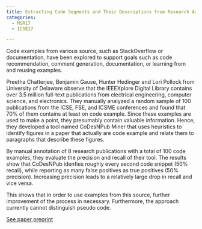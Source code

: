 ```yaml
---
title: Extracting Code Segments and Their Descriptions from Research Articles
categories:
  - MSR17
  - ICSE17

---
```


Code examples from various source, such as StackOverflow or documentation, have been explored to support goals such as code recommendation, comment generation, documentation, or learning from and reusing examples.

Preetha Chatterjee, Benjamin Gause, Hunter Hedinger and Lori Pollock from University of Delaware observe that the IEEEXplore Digital Library contains over 3.5 million full-text publications from electrical engineering, computer science, and electronics. They manually analyzed a random sample of 100 publications from the ICSE, FSE, and ICSME conferences and found that 70% of them contains at least on code example. Since these examples are used to make a point, they presumably contain valuable information. Hence, they developed a tool named CoDesNPub Miner that uses heuristics to identify figures in a paper that actually are code example and relate them to paragraphs that describe these figures.

By manual annotation of 8 research publications with a total of 100 code examples, they evaluate the precision and recall of their tool. The results show that CoDesNPub idenfies roughly every second code snippet (50% recall), while reporting as many false positives as true positives (50% precision). Increasing precision leads to a relatively large drop in recall and vice versa.

This shows that in order to use examples from this source, further improvement of the process in necessary. Furthermore, the approach currently cannot distinguish pseudo code.

[See paper preprint](https://www.researchgate.net/publication/315673133_Extracting_Code_Segments_and_Their_Descriptions_from_Research_Articles)
